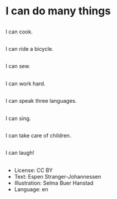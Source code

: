 # I can do many things

##
I can cook.

##
I can ride a bicycle.

##
I can sew.

##
I can work hard.

##
I can speak three languages.

##
I can sing.

##
I can take care of children.

##
I can laugh!

##
* License: CC BY
* Text: Espen Stranger-Johannessen
* Illustration: Selma Buer Hanstad
* Language: en

